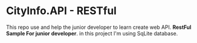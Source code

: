 # CityInfo.API - RESTful
This repo use and help the junior developer to learn create web API.
**RestFul Sample For junior developer**.
in this project I'm using SqLite database.
